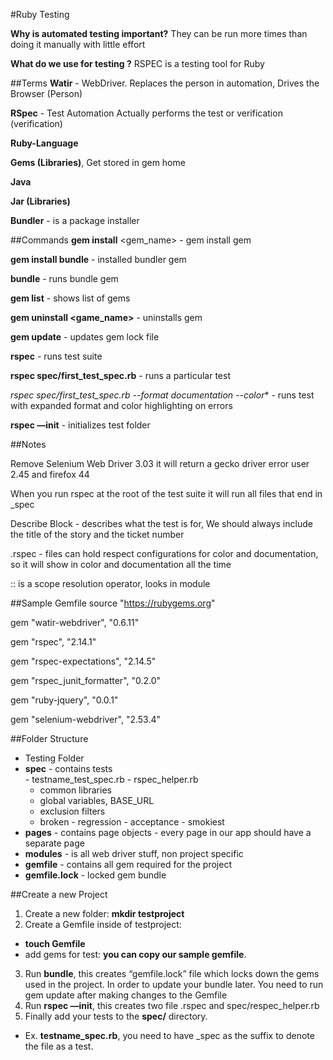 #Ruby Testing

**Why is automated testing important?**
They can be run more times than doing it manually with little effort

**What do we use for testing ?** 
RSPEC is a testing tool for Ruby

##Terms
**Watir** - WebDriver. Replaces the person in automation, Drives the Browser (Person)

**RSpec** - Test Automation Actually performs the test or verification (verification)

**Ruby-Language**

  **Gems (Libraries)**, Get stored in gem home 
  
**Java**

  **Jar (Libraries)**
  
**Bundler** - is a package installer 

##Commands
**gem install** <gem_name> - gem install gem

**gem install bundle** - installed bundler gem

**bundle** - runs bundle gem

**gem list** - shows list of gems

**gem uninstall <game_name>** - uninstalls gem

**gem update** - updates gem lock file

**rspec** - runs test suite

**rspec spec/first_test_spec.rb** - runs a particular test 

**rspec spec/first_test_spec.rb* --format documentation --color** - runs test with expanded format and color highlighting on errors

**rspec —init** - initializes test folder

##Notes

Remove Selenium Web Driver 3.03 it will return a gecko driver error user 2.45 and firefox 44

When you run rspec at the root of the test suite it will run all files that end in _spec

Describe Block - describes what the test is for, We should always include the title of the story and the ticket number 

.rspec - files can hold respect configurations for color and documentation, so it will show in color and documentation all the time 

:: is a scope resolution operator, looks in module

##Sample Gemfile
source "https://rubygems.org"

gem "watir-webdriver", "0.6.11"

gem "rspec", "2.14.1"

gem "rspec-expectations", "2.14.5"

gem "rspec_junit_formatter", "0.2.0"

gem "ruby-jquery", "0.0.1"

gem "selenium-webdriver",  "2.53.4"

##Folder Structure
-  Testing Folder
  -  **spec** 
    -  contains tests	
    -  testname_test_spec.rb
    -  rspec_helper.rb
      -  common libraries
      -  global variables, BASE_URL
      -  exclusion filters 
        -  broken
	-  regression
	-  acceptance
	-  smokiest
  -  **pages**
    -  contains page objects
    -  every page in our app should have a separate page 
  -  **modules**
    -  is all web driver stuff, non project specific
  -  **gemfile**
    -  contains all gem required for the project
  -  **gemfile.lock**
    -  locked gem bundle

##Create a new Project
1. Create a new folder: **mkdir testproject**
2. Create a Gemfile inside of testproject: 
  * **touch Gemfile**
  * add gems for test: **you can copy our sample gemfile**. 
3. Run **bundle**, this creates “gemfile.lock” file which locks down the gems used in the project. In order to update your bundle later. You need to run gem update after making changes to the Gemfile
4. Run **rspec —init**, this creates two file .rspec and spec/respec_helper.rb
5. Finally add your tests to the **spec/** directory. 
  * Ex. **testname_spec.rb**, you need to have _spec as the suffix to denote the file as a test.



